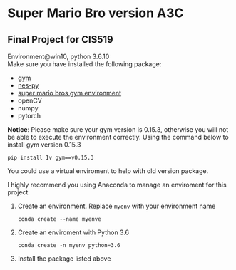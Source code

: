 # Super Mario Bro version A3C
 ## Final Project for CIS519  
 Environment@win10, python 3.6.10  
 Make sure you have installed the following package:
 - [gym](https://gym.openai.com/)
 - [nes-py](https://github.com/Kautenja/nes-py)
 - [super mario bros gym environment](https://github.com/Kautenja/gym-super-mario-bros)  
 - openCV
 - numpy
 - pytorch

 **Notice**: Please make sure your gym version is 0.15.3, otherwise you will not be able to execute the environment correctly. Using the command below to install gym version 0.15.3  
 ```
 pip install Iv gym==v0.15.3
 ```
 You could use a virtual enviroment to help with old version package.  
 
 I highly recommend you using Anaconda to manage an enviroment for this project  
 1. Create an environment. Replace `myenv` with your environment name
    ```
    conda create --name myenve
    ```
 2. Create an enviroment with Python 3.6
    ```
    conda create -n myenv python=3.6
    ```
 3. Install the package listed above